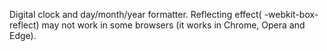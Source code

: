 Digital clock and day/month/year formatter.
Reflecting effect( -webkit-box-reflect) may not work in some browsers (it works in Chrome, Opera and Edge).
